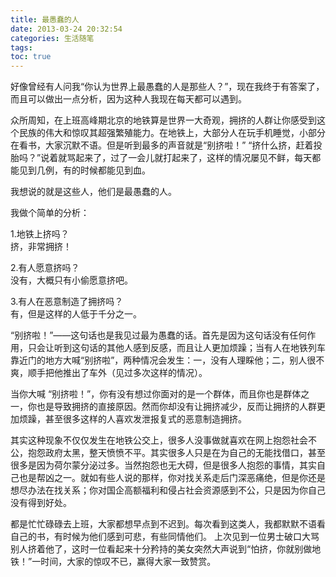 ```yaml
---
title: 最愚蠢的人
date: 2013-03-24 20:32:54
categories: 生活随笔
tags:
toc: true
---
```


好像曾经有人问我“你认为世界上最愚蠢的人是那些人？”，现在我终于有答案了，而且可以做出一点分析，因为这种人我现在每天都可以遇到。 

众所周知，在上班高峰期北京的地铁算是世界一大奇观，拥挤的人群让你感受到这个民族的伟大和惊叹其超强繁殖能力。在地铁上，大部分人在玩手机睡觉，小部分在看书，大家沉默不语。但是听到最多的声音就是“别挤啦！” “挤什么挤，赶着投胎吗？”说着就骂起来了，过了一会儿就打起来了，这样的情况屡见不鲜，每天都能见到几例，有的时候都能见到血。

我想说的就是这些人，他们是最愚蠢的人。

我做个简单的分析：

1.地铁上挤吗？                
挤，非常拥挤！
        
2.有人愿意挤吗？              
没有，大概只有小偷愿意挤吧。
        
3.有人在恶意制造了拥挤吗？    
有，但是这样的人低于千分之一。 

“别挤啦！”——这句话也是我见过最为愚蠢的话。首先是因为这句话没有任何作用，只会让听到这句话的其他人感到反感，而且让人更加烦躁；当有人在地铁列车靠近门的地方大喊“别挤啦”，两种情况会发生：一，没有人理睬他；二，别人很不爽，顺手把他推出了车外（见过多次这样的情况）。

当你大喊 “别挤啦！”，你有没有想过你面对的是一个群体，而且你也是群体之一，你也是导致拥挤的直接原因。然而你却没有让拥挤减少，反而让拥挤的人群更加烦躁，甚至很多这样的人喜欢发泄报复式的恶意制造拥挤。

其实这种现象不仅仅发生在地铁公交上，很多人没事做就喜欢在网上抱怨社会不公，抱怨政府太黑，整天愤愤不平。其实很多人只是在为自己的无能找借口，甚至很多是因为荷尔蒙分泌过多。当然抱怨也无大碍，但是很多人抱怨的事情，其实自己也是帮凶之一。就如有些人说的那样，你对找关系走后门深恶痛绝，但是你还是想尽办法在找关系；你对国企高额福利和侵占社会资源感到不公，只是因为你自己没有得到好处。

都是忙忙碌碌去上班，大家都想早点到不迟到。每次看到这类人，我都默默不语看自己的书，有时候为他们感到可悲，有些同情他们。 上次见到一位男士破口大骂别人挤着他了，这时一位看起来十分矜持的美女突然大声说到“怕挤，你就别做地铁！”一时间，大家的惊叹不已，赢得大家一致赞赏。